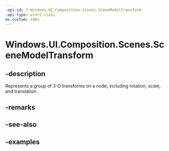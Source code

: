```yaml
---
-api-id: T:Windows.UI.Composition.Scenes.SceneModelTransform
-api-type: winrt class
ms.custom: 19H1
---
```


<!-- Class syntax.
public class SceneModelTransform : CompositionTransform, CompositionTransform
-->

# Windows.UI.Composition.Scenes.SceneModelTransform

## -description

Represents a group of 3-D transforms on a node, including rotation, scale, and translation.



## -remarks

## -see-also

## -examples

